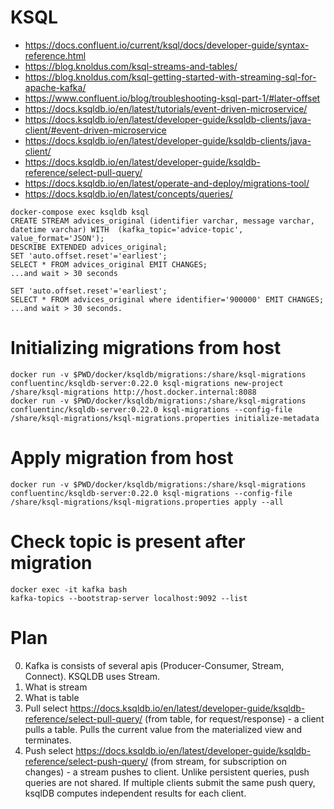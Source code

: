 # KSQL
* https://docs.confluent.io/current/ksql/docs/developer-guide/syntax-reference.html
* https://blog.knoldus.com/ksql-streams-and-tables/
* https://blog.knoldus.com/ksql-getting-started-with-streaming-sql-for-apache-kafka/
* https://www.confluent.io/blog/troubleshooting-ksql-part-1/#later-offset
* https://docs.ksqldb.io/en/latest/tutorials/event-driven-microservice/
* https://docs.ksqldb.io/en/latest/developer-guide/ksqldb-clients/java-client/#event-driven-microservice
* https://docs.ksqldb.io/en/latest/developer-guide/ksqldb-clients/java-client/
* https://docs.ksqldb.io/en/latest/developer-guide/ksqldb-reference/select-pull-query/
* https://docs.ksqldb.io/en/latest/operate-and-deploy/migrations-tool/
* https://docs.ksqldb.io/en/latest/concepts/queries/

```
docker-compose exec ksqldb ksql
CREATE STREAM advices_original (identifier varchar, message varchar, datetime varchar) WITH  (kafka_topic='advice-topic', value_format='JSON');
DESCRIBE EXTENDED advices_original;
SET 'auto.offset.reset'='earliest';
SELECT * FROM advices_original EMIT CHANGES;
...and wait > 30 seconds

SET 'auto.offset.reset'='earliest';
SELECT * FROM advices_original where identifier='900000' EMIT CHANGES;
...and wait > 30 seconds.
```

# Initializing migrations from host
```
docker run -v $PWD/docker/ksqldb/migrations:/share/ksql-migrations confluentinc/ksqldb-server:0.22.0 ksql-migrations new-project /share/ksql-migrations http://host.docker.internal:8088
docker run -v $PWD/docker/ksqldb/migrations:/share/ksql-migrations confluentinc/ksqldb-server:0.22.0 ksql-migrations --config-file /share/ksql-migrations/ksql-migrations.properties initialize-metadata
```

# Apply migration from host
```
docker run -v $PWD/docker/ksqldb/migrations:/share/ksql-migrations confluentinc/ksqldb-server:0.22.0 ksql-migrations --config-file /share/ksql-migrations/ksql-migrations.properties apply --all
```

# Check topic is present after migration
```
docker exec -it kafka bash
kafka-topics --bootstrap-server localhost:9092 --list
```

# Plan
0. Kafka is consists of several apis (Producer-Consumer, Stream, Connect). KSQLDB uses Stream.
1. What is stream
2. What is table
3. Pull select https://docs.ksqldb.io/en/latest/developer-guide/ksqldb-reference/select-pull-query/ (from table, for request/response) - a client pulls a table. Pulls the current value from the materialized view and terminates. 
4. Push select https://docs.ksqldb.io/en/latest/developer-guide/ksqldb-reference/select-push-query/ (from stream, for subscription on changes) - a stream pushes to client. Unlike persistent queries, push queries are not shared. If multiple clients submit the same push query, ksqlDB computes independent results for each client.
